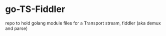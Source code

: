 # go-TS-Fiddler
repo to hold golang module files for a Transport stream, fiddler (aka demux and parse)
